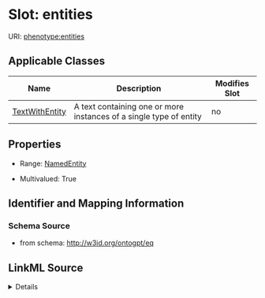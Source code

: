 

# Slot: entities

URI: [phenotype:entities](http://w3id.org/ontogpt/phenotype/entities)



<!-- no inheritance hierarchy -->





## Applicable Classes

| Name | Description | Modifies Slot |
| --- | --- | --- |
| [TextWithEntity](TextWithEntity.md) | A text containing one or more instances of a single type of entity |  no  |







## Properties

* Range: [NamedEntity](NamedEntity.md)

* Multivalued: True





## Identifier and Mapping Information







### Schema Source


* from schema: http://w3id.org/ontogpt/eq




## LinkML Source

<details>
```yaml
name: entities
from_schema: http://w3id.org/ontogpt/eq
rank: 1000
multivalued: true
alias: entities
owner: TextWithEntity
domain_of:
- TextWithEntity
range: NamedEntity

```
</details>